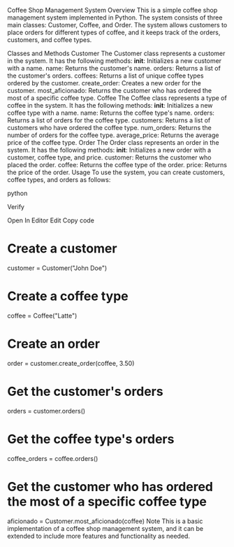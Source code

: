 Coffee Shop Management System
Overview
This is a simple coffee shop management system implemented in Python. The system consists of three main classes: Customer, Coffee, and Order. The system allows customers to place orders for different types of coffee, and it keeps track of the orders, customers, and coffee types.

Classes and Methods
Customer
The Customer class represents a customer in the system.
It has the following methods:
__init__: Initializes a new customer with a name.
name: Returns the customer's name.
orders: Returns a list of the customer's orders.
coffees: Returns a list of unique coffee types ordered by the customer.
create_order: Creates a new order for the customer.
most_aficionado: Returns the customer who has ordered the most of a specific coffee type.
Coffee
The Coffee class represents a type of coffee in the system.
It has the following methods:
__init__: Initializes a new coffee type with a name.
name: Returns the coffee type's name.
orders: Returns a list of orders for the coffee type.
customers: Returns a list of customers who have ordered the coffee type.
num_orders: Returns the number of orders for the coffee type.
average_price: Returns the average price of the coffee type.
Order
The Order class represents an order in the system.
It has the following methods:
__init__: Initializes a new order with a customer, coffee type, and price.
customer: Returns the customer who placed the order.
coffee: Returns the coffee type of the order.
price: Returns the price of the order.
Usage
To use the system, you can create customers, coffee types, and orders as follows:

python

Verify

Open In Editor
Edit
Copy code
# Create a customer
customer = Customer("John Doe")

# Create a coffee type
coffee = Coffee("Latte")

# Create an order
order = customer.create_order(coffee, 3.50)

# Get the customer's orders
orders = customer.orders()

# Get the coffee type's orders
coffee_orders = coffee.orders()

# Get the customer who has ordered the most of a specific coffee type
aficionado = Customer.most_aficionado(coffee)
Note
This is a basic implementation of a coffee shop management system, and it can be extended to include more features and functionality as needed.
